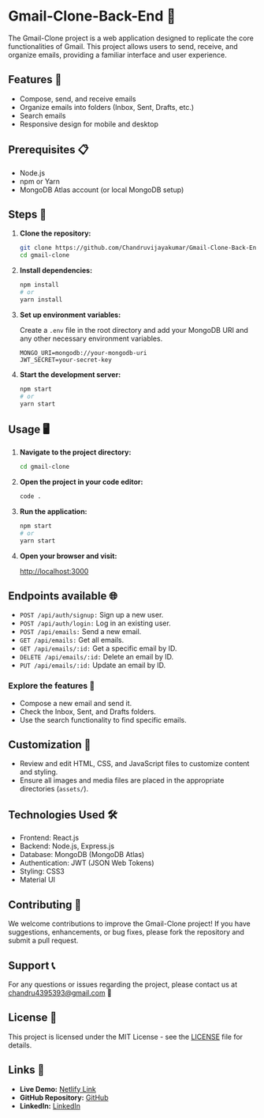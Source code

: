 # Gmail-Clone-Back-End 📧

The Gmail-Clone project is a web application designed to replicate the core functionalities of Gmail. This project allows users to send, receive, and organize emails, providing a familiar interface and user experience.

## Features 🚀

- Compose, send, and receive emails
- Organize emails into folders (Inbox, Sent, Drafts, etc.)
- Search emails
- Responsive design for mobile and desktop

## Prerequisites 📋

- Node.js
- npm or Yarn
- MongoDB Atlas account (or local MongoDB setup)

## Steps 📝

1. **Clone the repository:**

    ```bash
    git clone https://github.com/Chandruvijayakumar/Gmail-Clone-Back-End.git
    cd gmail-clone
    ```

2. **Install dependencies:**

    ```bash
    npm install
    # or
    yarn install
    ```

3. **Set up environment variables:**

   Create a `.env` file in the root directory and add your MongoDB URI and any other necessary environment variables.

    ```env
    MONGO_URI=mongodb://your-mongodb-uri
    JWT_SECRET=your-secret-key
    ```

4. **Start the development server:**

    ```bash
    npm start
    # or
    yarn start
    ```

## Usage 🖥️

1. **Navigate to the project directory:**

    ```bash
    cd gmail-clone
    ```

2. **Open the project in your code editor:**

    ```bash
    code .
    ```

3. **Run the application:**

    ```bash
    npm start
    # or
    yarn start
    ```

4. **Open your browser and visit:**

    [http://localhost:3000](http://localhost:3000)

## Endpoints available 🌐

- `POST /api/auth/signup:` Sign up a new user.
- `POST /api/auth/login:` Log in an existing user.
- `POST /api/emails:` Send a new email.
- `GET /api/emails:` Get all emails.
- `GET /api/emails/:id:` Get a specific email by ID.
- `DELETE /api/emails/:id:` Delete an email by ID.
- `PUT /api/emails/:id:` Update an email by ID.

### Explore the features 🧐

- Compose a new email and send it.
- Check the Inbox, Sent, and Drafts folders.
- Use the search functionality to find specific emails.

## Customization 🎨

- Review and edit HTML, CSS, and JavaScript files to customize content and styling.
- Ensure all images and media files are placed in the appropriate directories (`assets/`).

## Technologies Used 🛠️

- Frontend: React.js
- Backend: Node.js, Express.js
- Database: MongoDB (MongoDB Atlas)
- Authentication: JWT (JSON Web Tokens)
- Styling: CSS3
- Material UI

## Contributing 🤝

We welcome contributions to improve the Gmail-Clone project! If you have suggestions, enhancements, or bug fixes, please fork the repository and submit a pull request.

## Support 📞

For any questions or issues regarding the project, please contact us at chandru4395393@gmail.com 📧

## License 📄

This project is licensed under the MIT License - see the [LICENSE](LICENSE) file for details.

## Links 🔗

- **Live Demo:** [Netlify Link](https://gmail-project-clone.netlify.app/emails/inbox)
- **GitHub Repository:** [GitHub](https://github.com/Chandruvijayakumar?tab=repositories)
- **LinkedIn:** [LinkedIn](https://www.linkedin.com/in/chandru-vijayakumar/)
